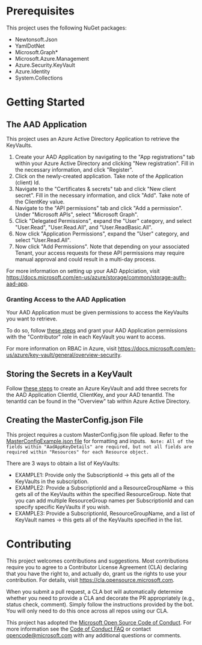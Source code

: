 # Prerequisites 
This project uses the following NuGet packages: 
- Newtonsoft.Json
- YamlDotNet
- Microsoft.Graph*
- Microsoft.Azure.Management
- Azure.Security.KeyVault
- Azure.Identity 
- System.Collections 

# Getting Started 

## The AAD Application 
This project uses an Azure Active Directory Application to retrieve the KeyVaults. 
1. Create your AAD Application by navigating to the "App registrations" tab within your Azure Active Directory and clicking "New registration". Fill in 
the necessary information, and click "Register". 
2. Click on the newly-created application. Take note of the Application (client) Id. 
3. Navigate to the "Certificates & secrets" tab and click "New client secret". Fill in the necessary information, and click "Add". 
Take note of the ClientKey value. 
4. Navigate to the "API permissions" tab and click "Add a permission". Under "Microsoft APIs", select "Microsoft Graph". 
5. Click "Delegated Permissions", expand the "User" category, and select "User.Read", "User.Read.All", and "User.ReadBasic.All". 
6. Now click "Application Permissions", expand the "User" category, and select "User.Read.All". 
7. Now click "Add Permissions". Note that depending on your associated Tenant, your access requests for these API permissions may require manual approval 
and could result in a multi-day process. 

For more information on setting up your AAD Applciation, visit https://docs.microsoft.com/en-us/azure/storage/common/storage-auth-aad-app. 

### Granting Access to the AAD Application
Your AAD Application must be given permissions to access the KeyVaults you want to retrieve.

To do so, follow [these steps](https://docs.microsoft.com/en-us/azure/role-based-access-control/role-assignments-portal") and grant your AAD Application permissions with 
the "Contributor" role in each KeyVault you want to access.

For more information on RBAC in Azure, visit https://docs.microsoft.com/en-us/azure/key-vault/general/overview-security.

## Storing the Secrets in a KeyVault 
Follow [these steps](https://docs.microsoft.com/en-us/azure/key-vault/secrets/quick-create-portal) to create an Azure KeyVault and add three secrets 
for the AAD Application ClientId, ClientKey, and your AAD tenantId. The tenantId can be found in the "Overview" tab within Azure Active Directory. 

## Creating the MasterConfig.json File 
This project requires a custom MasterConfig.json file upload. 
Refer to the [MasterConfigExample.json file](Config\MasterConfigExample.json) for formatting and inputs.
``` Note: All of the fields within "AadAppKeyDetails" are required, but not all fields are required within "Resources" for each Resource object.```

There are 3 ways to obtain a list of KeyVaults: 
- EXAMPLE1: Provide only the SubscriptionId -> this gets all of the KeyVaults in the subscription.
- EXAMPLE2: Provide a SubscriptionId and a ResourceGroupName -> this gets all of the KeyVaults within the specified ResourceGroup. 
Note that you can add multiple ResourceGroup names per SubscriptionId and can specify specific KeyVaults if you wish. 
- EXAMPLE3: Provide a SubscriptionId, ResourceGroupName, and a list of KeyVault names -> this gets all of the KeyVaults specified in the list.

# Contributing 
This project welcomes contributions and suggestions. Most contributions require you to agree to a 
Contributor License Agreement (CLA) declaring that you have the right to, and actually do, grant us 
the rights to use your contribution. For details, visit https://cla.opensource.microsoft.com. 

When you submit a pull request, a CLA bot will automatically determine whether you need to provide a 
CLA and decorate the PR appropriately (e.g., status check, comment). Simply follow the instructions 
provided by the bot. You will only need to do this once across all repos using our CLA. 

This project has adopted the [Microsoft Open Source Code of Conduct](https://opensource.microsoft.com/codeofconduct/).
For more information see the [Code of Conduct FAQ](https://opensource.microsoft.com/codeofconduct/faq/) or contact 
[opencode@microsoft.com](mailto:opencode@microsoft.com) with any additional questions or comments. 

